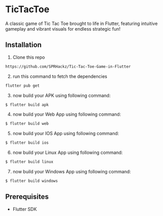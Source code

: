 # TicTacToe

A classic game of Tic Tac Toe brought to life in Flutter, featuring intuitive gameplay and vibrant visuals for endless strategic fun!

## Installation

1. Clone this repo
```sh
https://github.com/SPRHackz/Tic-Tac-Toe-Game-in-Flutter
```
2. run this command to fetch the dependencies
```sh
flutter pub get
```
3. now build your APK using following command:
```sh
$ flutter build apk 
```
4. now build your Web App using following command:
```sh
$ flutter build web
```
5. now build your IOS App using following command:
```sh
$ flutter build ios
```
6. now build your Linux App using following command:
```sh
$ flutter build linux
```
7. now build your Windows App using following command:
```sh
$ flutter build windows
```
## Prerequisites

- Flutter SDK
